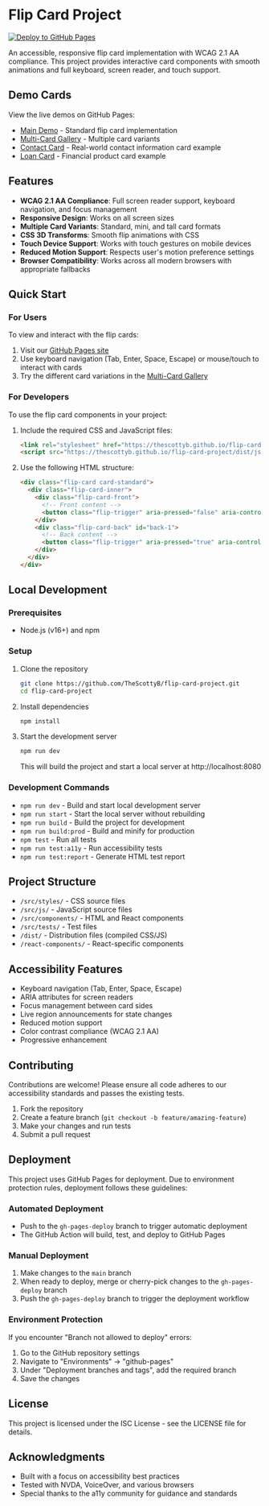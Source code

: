 # Flip Card Project

[![Deploy to GitHub Pages](https://github.com/TheScottyB/flip-card-project/actions/workflows/github-pages.yml/badge.svg)](https://github.com/TheScottyB/flip-card-project/actions/workflows/github-pages.yml)

An accessible, responsive flip card implementation with WCAG 2.1 AA compliance. This project provides interactive card components with smooth animations and full keyboard, screen reader, and touch support.

## Demo Cards

View the live demos on GitHub Pages:
- [Main Demo](https://thescottyb.github.io/flip-card-project/) - Standard flip card implementation
- [Multi-Card Gallery](https://thescottyb.github.io/flip-card-project/multi-card.html) - Multiple card variants
- [Contact Card](https://thescottyb.github.io/flip-card-project/src/components/contact-card.html) - Real-world contact information card example
- [Loan Card](https://thescottyb.github.io/flip-card-project/src/components/loan-cards.html) - Financial product card example

## Features

- **WCAG 2.1 AA Compliance**: Full screen reader support, keyboard navigation, and focus management
- **Responsive Design**: Works on all screen sizes
- **Multiple Card Variants**: Standard, mini, and tall card formats
- **CSS 3D Transforms**: Smooth flip animations with CSS
- **Touch Device Support**: Works with touch gestures on mobile devices
- **Reduced Motion Support**: Respects user's motion preference settings
- **Browser Compatibility**: Works across all modern browsers with appropriate fallbacks

## Quick Start

### For Users
To view and interact with the flip cards:
1. Visit our [GitHub Pages site](https://thescottyb.github.io/flip-card-project/)
2. Use keyboard navigation (Tab, Enter, Space, Escape) or mouse/touch to interact with cards
3. Try the different card variations in the [Multi-Card Gallery](https://thescottyb.github.io/flip-card-project/multi-card.html)

### For Developers
To use the flip card components in your project:

1. Include the required CSS and JavaScript files:
   ```html
   <link rel="stylesheet" href="https://thescottyb.github.io/flip-card-project/dist/css/flip-card.min.css">
   <script src="https://thescottyb.github.io/flip-card-project/dist/js/flip-card.min.js"></script>
   ```

2. Use the following HTML structure:
   ```html
   <div class="flip-card card-standard">
     <div class="flip-card-inner">
       <div class="flip-card-front">
         <!-- Front content -->
         <button class="flip-trigger" aria-pressed="false" aria-controls="back-1">View More</button>
       </div>
       <div class="flip-card-back" id="back-1">
         <!-- Back content -->
         <button class="flip-trigger" aria-pressed="true" aria-controls="front-1">Return</button>
       </div>
     </div>
   </div>
   ```

## Local Development

### Prerequisites
- Node.js (v16+) and npm

### Setup
1. Clone the repository
   ```bash
   git clone https://github.com/TheScottyB/flip-card-project.git
   cd flip-card-project
   ```

2. Install dependencies
   ```bash
   npm install
   ```

3. Start the development server
   ```bash
   npm run dev
   ```
   This will build the project and start a local server at http://localhost:8080

### Development Commands
- `npm run dev` - Build and start local development server
- `npm run start` - Start the local server without rebuilding
- `npm run build` - Build the project for development
- `npm run build:prod` - Build and minify for production
- `npm test` - Run all tests
- `npm run test:a11y` - Run accessibility tests
- `npm run test:report` - Generate HTML test report

## Project Structure

- `/src/styles/` - CSS source files
- `/src/js/` - JavaScript source files
- `/src/components/` - HTML and React components 
- `/src/tests/` - Test files
- `/dist/` - Distribution files (compiled CSS/JS)
- `/react-components/` - React-specific components

## Accessibility Features

- Keyboard navigation (Tab, Enter, Space, Escape)
- ARIA attributes for screen readers
- Focus management between card sides
- Live region announcements for state changes
- Reduced motion support
- Color contrast compliance (WCAG 2.1 AA)
- Progressive enhancement

## Contributing

Contributions are welcome! Please ensure all code adheres to our accessibility standards and passes the existing tests.

1. Fork the repository
2. Create a feature branch (`git checkout -b feature/amazing-feature`)
3. Make your changes and run tests
4. Submit a pull request

## Deployment

This project uses GitHub Pages for deployment. Due to environment protection rules, deployment follows these guidelines:

### Automated Deployment
- Push to the `gh-pages-deploy` branch to trigger automatic deployment
- The GitHub Action will build, test, and deploy to GitHub Pages

### Manual Deployment
1. Make changes to the `main` branch
2. When ready to deploy, merge or cherry-pick changes to the `gh-pages-deploy` branch
3. Push the `gh-pages-deploy` branch to trigger the deployment workflow

### Environment Protection
If you encounter "Branch not allowed to deploy" errors:
1. Go to the GitHub repository settings
2. Navigate to "Environments" → "github-pages"
3. Under "Deployment branches and tags", add the required branch
4. Save the changes

## License

This project is licensed under the ISC License - see the LICENSE file for details.

## Acknowledgments

- Built with a focus on accessibility best practices
- Tested with NVDA, VoiceOver, and various browsers
- Special thanks to the a11y community for guidance and standards